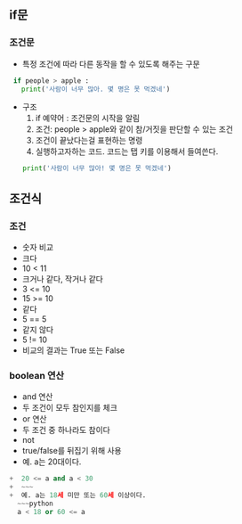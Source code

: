 ## if문
### 조건문  
+ 특정 조건에 따라 다른 동작을 할 수 있도록 해주는 구문
~~~python 
 if people > apple :
   print('사람이 너무 많아. 몇 명은 못 먹겠네')
~~~
+ 구조
  1. if 예약어 : 조건문의 시작을 알림
  2. 조건: people > apple와 같이 참/거짓을 판단할 수 있는 조건
  3. 조건이 끝났다는걸 표현하는 명령
  4. 실행하고자하는 코드. 코드는 탭 키를 이용해서 들여쓴다.
  ~~~python
  print('사람이 너무 많아! 몇 명은 못 먹겠네')
  ~~~
## 조건식
### 조건  
+ 숫자 비교
+  크다
+   10 < 11
+  크거나 같다, 작거나 같다
+   3 <= 10
+   15 >= 10
+  같다
+   5 == 5
+  같지 않다
+   5 != 10
+  비교의 결과는 True 또는 False
### boolean 연산 
+ and 연산
+  두 조건이 모두 참인지를 체크
+ or 연산
+  두 조건 중 하나라도 참이다
+ not
+  true/false를 뒤집기 위해 사용
+  예. a는 20대이다.
~~~python
+  20 <= a and a < 30
+  ~~~
+  예. a는 18세 미만 또는 60세 이상이다.
  ~~~python
  a < 18 or 60 <= a
  ~~~

